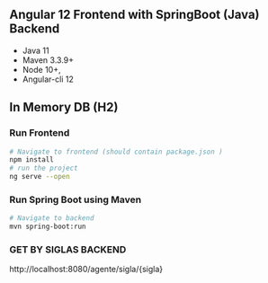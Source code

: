 ## Angular 12 Frontend with SpringBoot (Java) Backend
- Java 11
- Maven 3.3.9+
- Node 10+,  
- Angular-cli 12

## In Memory DB (H2)

### Run Frontend
```bash
# Navigate to frontend (should contain package.json )
npm install
# run the project
ng serve --open
```

### Run Spring Boot using Maven
```bash
# Navigate to backend
mvn spring-boot:run
```

### GET BY SIGLAS BACKEND
http://localhost:8080/agente/sigla/{sigla}
